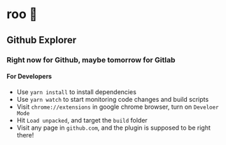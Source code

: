 # roo 🦘

## Github Explorer

### Right now for Github, maybe tomorrow for Gitlab

#### For Developers

- Use `yarn install` to install dependencies
- Use `yarn watch` to start monitoring code changes and build scripts
- Visit `chrome://extensions` in google chrome browser, turn on `Develoer Mode`
- Hit `Load unpacked`, and target the `build` folder
- Visit any page in `github.com`, and the plugin is supposed to be right there!
